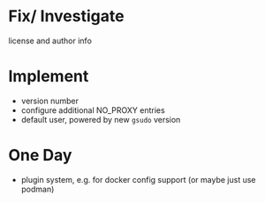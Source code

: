 Fix/ Investigate
=================
license and author info

Implement
=========
- version number
- configure additional NO_PROXY entries
- default user, powered by new `gsudo` version

One Day
=======
- plugin system, e.g. for docker config support (or maybe just use podman)
